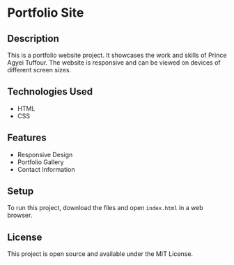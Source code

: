 # Portfolio Site

## Description

This is a portfolio website project. It showcases the work and skills of Prince Agyei Tuffour. The website is responsive and can be viewed on devices of different screen sizes.

## Technologies Used

- HTML
- CSS

## Features

- Responsive Design
- Portfolio Gallery
- Contact Information

## Setup

To run this project, download the files and open `index.html` in a web browser.

## License

This project is open source and available under the MIT License.
